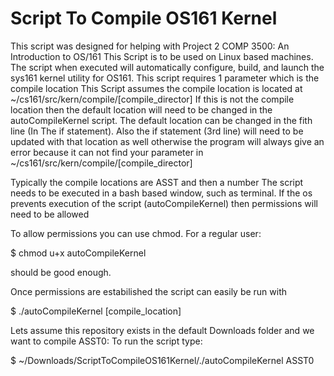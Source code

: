 # Script To Compile OS161 Kernel
This script was designed for helping with Project 2 COMP 3500: An Introduction to OS/161
This Script is to be used on Linux based machines. The script when executed will automatically configure, build, and launch the sys161 kernel utility for OS161.
This script requires 1 parameter which is the compile location
This Script assumes the compile location is located at 
~/cs161/src/kern/compile/[compile_director]
If this is not the compile location then the default location will need to be changed in the autoCompileKernel script.
The default location can be changed in the fith line (In The if statement). Also the if statement (3rd line) will need to be updated with that location as well otherwise the program will always give an error because it can not find your parameter in ~/cs161/src/kern/compile/[compile_director]



Typically the compile locations are ASST and then a number
The script needs to be executed in a bash based window, such as terminal.
If the os prevents execution of the script (autoCompileKernel) then permissions will need to be allowed

To allow permissions you can use chmod. For a regular user: 

  $ chmod u+x autoCompileKernel

should be good enough.

Once permissions are estabilished the script can easily be run with 

  $ ./autoCompileKernel [compile_location]

Lets assume this repository exists in the default Downloads folder and we want to compile ASST0:
To run the script type:


$ ~/Downloads/ScriptToCompileOS161Kernel/./autoCompileKernel ASST0





